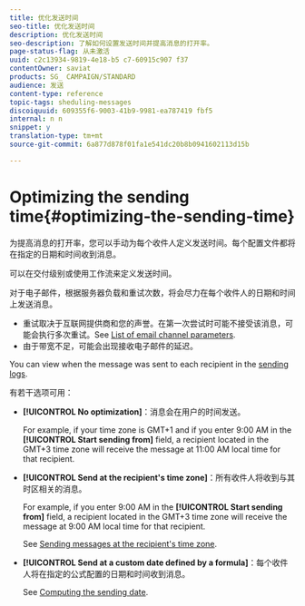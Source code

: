 ```yaml
---
title: 优化发送时间
seo-title: 优化发送时间
description: 优化发送时间
seo-description: 了解如何设置发送时间并提高消息的打开率。
page-status-flag: 从未激活
uuid: c2c13934-9819-4e18-b5 c7-60915c907 f37
contentOwner: saviat
products: SG_ CAMPAIGN/STANDARD
audience: 发送
content-type: reference
topic-tags: sheduling-messages
discoiquuid: 609355f6-9003-41b9-9981-ea787419 fbf5
internal: n n
snippet: y
translation-type: tm+mt
source-git-commit: 6a877d878f01fa1e541dc20b8b0941602113d15b

---
```



# Optimizing the sending time{#optimizing-the-sending-time}

为提高消息的打开率，您可以手动为每个收件人定义发送时间。每个配置文件都将在指定的日期和时间收到消息。

可以在交付级别或使用工作流来定义发送时间。

对于电子邮件，根据服务器负载和重试次数，将会尽力在每个收件人的日期和时间上发送消息。

* 重试取决于互联网提供商和您的声誉。在第一次尝试时可能不接受该消息，可能会执行多次重试。See [List of email channel parameters](../../administration/using/configuring-email-channel.md).
* 由于带宽不足，可能会出现接收电子邮件的延迟。

You can view when the message was sent to each recipient in the [sending logs](../../sending/using/monitoring-a-delivery.md#sending-logs).

有若干选项可用：

* **[!UICONTROL No optimization]**：消息会在用户的时间发送。

   For example, if your time zone is GMT+1 and if you enter 9:00 AM in the **[!UICONTROL Start sending from]** field, a recipient located in the GMT+3 time zone will receive the message at 11:00 AM local time for that recipient.

* **[!UICONTROL Send at the recipient's time zone]**：所有收件人将收到与其时区相关的消息。

   For example, if you enter 9:00 AM in the **[!UICONTROL Start sending from]** field, a recipient located in the GMT+3 time zone will receive the message at 9:00 AM local time for that recipient.

   See [Sending messages at the recipient's time zone](../../sending/using/sending-messages-at-the-recipient-s-time-zone.md).

* **[!UICONTROL Send at a custom date defined by a formula]**：每个收件人将在指定的公式配置的日期和时间收到消息。

   See [Computing the sending date](../../sending/using/computing-the-sending-date.md).

